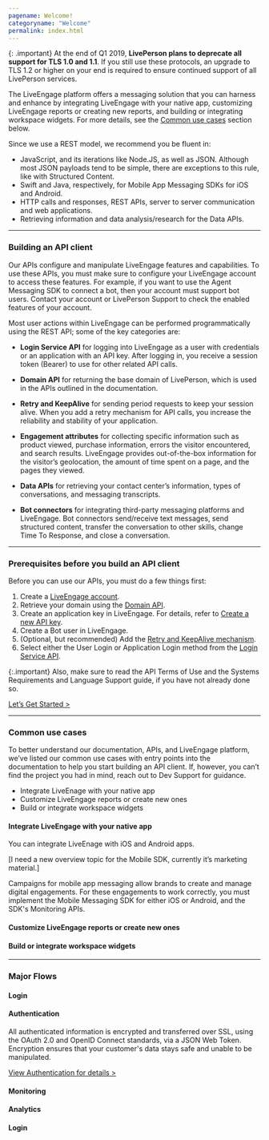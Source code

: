 ```yaml
---
pagename: Welcome!
categoryname: "Welcome"
permalink: index.html
---
```


{: .important}
At the end of Q1 2019, **LivePerson plans to deprecate all support for TLS 1.0 and 1.1**. If you still use these protocols, an upgrade to TLS 1.2 or higher on your end is required to ensure continued support of all LivePerson services.

The LiveEngage platform offers a messaging solution that you can harness and enhance by integrating LiveEngage with your native app, customizing LiveEngage reports or creating new reports, and building or integrating workspace widgets.   For more details, see the [Common use cases](#common-use-cases) section below.

Since we use a REST model, we recommend you be fluent in:

- JavaScript, and its iterations like Node.JS, as well as JSON. Although most JSON payloads tend to be simple, there are exceptions to this rule, like with Structured Content.
- Swift and Java, respectively, for Mobile App Messaging SDKs for iOS and Android.
- HTTP calls and responses, REST APIs, server to server communication and web applications.
- Retrieving information and data analysis/research for the Data APIs.

--- 

### Building an API client
Our APIs configure and manipulate LiveEngage features and capabilities. To use these APIs, you must make sure to configure your LiveEngage account to access these features. For example, if you want to use the Agent Messaging SDK to connect a bot, then your account must support bot users.  Contact your account or LivePerson Support to check the enabled features of your account.  

Most user actions within LiveEngage can be performed programmatically using the REST API; some of the key categories are:

- **Login Service API** for logging into LiveEngage as a user with credentials or an application with an API key. After logging in, you receive a session token (Bearer) to use for other related API calls.
  
- **Domain API** for returning the base domain of LivePerson, which is used in the APIs outlined in the documentation.

- **Retry and KeepAlive** for sending period requests to keep your session alive. When you add a retry mechanism for API calls, you increase the reliability and stability of your application. 

- **Engagement attributes** for collecting specific information such as product viewed, purchase information, errors the visitor encountered, and search results. LiveEngage provides out-of-the-box information for the visitor’s geolocation, the amount of time spent on a page, and the pages they viewed. 

- **Data APIs** for retrieving your contact center’s information, types of conversations, and messaging transcripts. 

- **Bot connectors** for integrating third-party messaging platforms and LiveEngage.  Bot connectors send/receive text messages, send structured content, transfer the conversation to other skills, change Time To Response, and close a conversation. 

---  

### Prerequisites before you build an API client

Before you can use our APIs, you must do a few things first: 

1. Create a [LiveEngage account](https://register.liveperson.com/checkout/104139/order_information).  
1. Retrieve your domain using the [Domain API](https://developers.liveperson.com/retrieve-api-domains-using-the-domain-api.html).
1. Create an application key in LiveEngage. For details, refer to [Create a new API key](https://developers.liveperson.com/retrieve-api-keys-create-a-new-api-key.html). 
1. Create a Bot user in LiveEngage. 
1. (Optional, but recommended) Add the [Retry and KeepAlive mechanism](https://developers.liveperson.com/retry-and-keepalive-best-practices-overview.html). 
1. Select either the User Login or Application Login method from the [Login Service API](https://developers.liveperson.com/login-getting-started.html).

{:.important}
Also, make sure to read the API Terms of Use and the Systems Requirements and Language Support guide, if you have not already done so. 



[Let’s Get Started >](/lets-get-started.html)

---  

### Common use cases
To better understand our documentation, APIs, and LiveEngage platform, we’ve listed our common use cases with entry points into the documentation to help you start building an API client. If, however, you can’t find the project you had in mind, reach out to Dev Support for guidance. 

- Integrate LiveEnage with your native app 
- Customize LiveEngage reports or create new ones
- Build or integrate workspace widgets

#### Integrate LiveEngage with your native app
You can integrate LiveEnage with iOS and Android apps. 

[I need a new overview topic for the Mobile SDK, currently it’s marketing material.]

Campaigns for mobile app messaging allow brands to create and manage digital engagements.  For these engagements to work correctly, you must implement the Mobile Messaging SDK for either iOS or Android, and the SDK's Monitoring APIs.

#### Customize LiveEngage reports or create new ones


#### Build or integrate workspace widgets


---  

### Major Flows

#### Login 

#### Authentication
All authenticated information is encrypted and transferred over SSL, using the OAuth 2.0 and OpenID Connect standards, via a JSON Web Token.  Encryption ensures that your customer's data stays safe and unable to be manipulated.


[View Authentication for details >]()

#### Monitoring


#### Analytics


#### Login 


